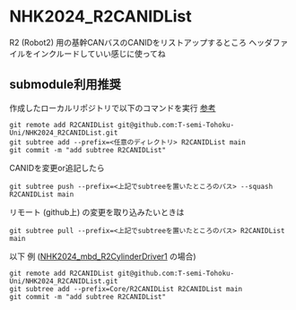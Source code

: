 # NHK2024_R2CANIDList
R2 (Robot2) 用の基幹CANバスのCANIDをリストアップするところ
ヘッダファイルをインクルードしていい感じに使ってね

## submodule利用推奨
作成したローカルリポジトリで以下のコマンドを実行 [参考](https://qiita.com/keitean/items/bdeb6c1548bb9a8d5dfc)
```
git remote add R2CANIDList git@github.com:T-semi-Tohoku-Uni/NHK2024_R2CANIDList.git
git subtree add --prefix=<任意のディレクトリ> R2CANIDList main
git commit -m "add subtree R2CANIDList"
```

CANIDを変更or追記したら
```
git subtree push --prefix=<上記でsubtreeを置いたところのパス> --squash R2CANIDList main
```

リモート (github上) の変更を取り込みたいときは
```
git subtree pull --prefix=<上記でsubtreeを置いたところのパス> R2CANIDList main
```

以下 例 ([NHK2024_mbd_R2CylinderDriver1](https://github.com/T-semi-Tohoku-Uni/NHK2024_mbd_R2CylinderDriver1) の場合)
```
git remote add R2CANIDList git@github.com:T-semi-Tohoku-Uni/NHK2024_R2CANIDList.git
git subtree add --prefix=Core/R2CANIDList R2CANIDList main
git commit -m "add subtree R2CANIDList"
```
